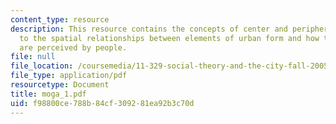 ```yaml
---
content_type: resource
description: This resource contains the concepts of center and periphery which relates
  to the spatial relationships between elements of urban form and how these elements
  are perceived by people.
file: null
file_location: /coursemedia/11-329-social-theory-and-the-city-fall-2005/f98800ce788b84cf309281ea92b3c70d_moga_1.pdf
file_type: application/pdf
resourcetype: Document
title: moga_1.pdf
uid: f98800ce-788b-84cf-3092-81ea92b3c70d
---
```

